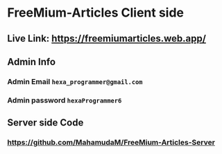 # FreeMium-Articles Client side

## Live Link:  https://freemiumarticles.web.app/

## Admin Info

### Admin Email `hexa_programmer@gmail.com` 
### Admin password `hexaProgrammer6`



## Server side Code

### https://github.com/MahamudaM/FreeMium-Articles-Server
